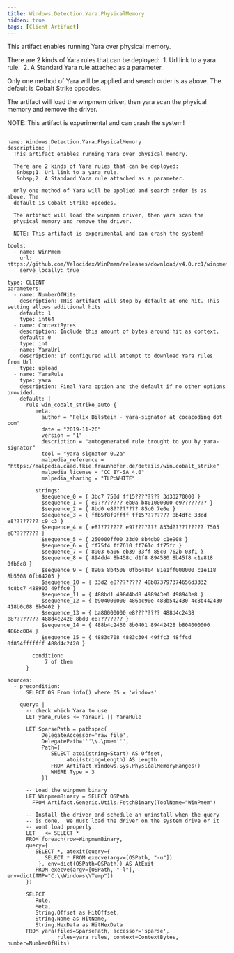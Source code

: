 ```yaml
---
title: Windows.Detection.Yara.PhysicalMemory
hidden: true
tags: [Client Artifact]
---
```


This artifact enables running Yara over physical memory.

There are 2 kinds of Yara rules that can be deployed:
 &nbsp;1. Url link to a yara rule.
 &nbsp;2. A Standard Yara rule attached as a parameter.

Only one method of Yara will be applied and search order is as above. The
default is Cobalt Strike opcodes.

The artifact will load the winpmem driver, then yara scan the
physical memory and remove the driver.

NOTE: This artifact is experimental and can crash the system!


<pre><code class="language-yaml">
name: Windows.Detection.Yara.PhysicalMemory
description: |
  This artifact enables running Yara over physical memory.

  There are 2 kinds of Yara rules that can be deployed:
   &amp;nbsp;1. Url link to a yara rule.
   &amp;nbsp;2. A Standard Yara rule attached as a parameter.

  Only one method of Yara will be applied and search order is as above. The
  default is Cobalt Strike opcodes.

  The artifact will load the winpmem driver, then yara scan the
  physical memory and remove the driver.

  NOTE: This artifact is experimental and can crash the system!

tools:
  - name: WinPmem
    url: https://github.com/Velocidex/WinPmem/releases/download/v4.0.rc1/winpmem_mini_x64_rc2.exe
    serve_locally: true

type: CLIENT
parameters:
  - name: NumberOfHits
    description: THis artifact will stop by default at one hit. This setting allows additional hits
    default: 1
    type: int64
  - name: ContextBytes
    description: Include this amount of bytes around hit as context.
    default: 0
    type: int
  - name: YaraUrl
    description: If configured will attempt to download Yara rules from Url
    type: upload
  - name: YaraRule
    type: yara
    description: Final Yara option and the default if no other options provided.
    default: |
      rule win_cobalt_strike_auto {
         meta:
           author = &quot;Felix Bilstein - yara-signator at cocacoding dot com&quot;
           date = &quot;2019-11-26&quot;
           version = &quot;1&quot;
           description = &quot;autogenerated rule brought to you by yara-signator&quot;
           tool = &quot;yara-signator 0.2a&quot;
           malpedia_reference = &quot;https://malpedia.caad.fkie.fraunhofer.de/details/win.cobalt_strike&quot;
           malpedia_license = &quot;CC BY-SA 4.0&quot;
           malpedia_sharing = &quot;TLP:WHITE&quot;

         strings:
           $sequence_0 = { 3bc7 750d ff15???????? 3d33270000 }
           $sequence_1 = { e9???????? eb0a b801000000 e9???????? }
           $sequence_2 = { 8bd0 e8???????? 85c0 7e0e }
           $sequence_3 = { ffb5f8f9ffff ff15???????? 8b4dfc 33cd e8???????? c9 c3 }
           $sequence_4 = { e8???????? e9???????? 833d?????????? 7505 e8???????? }
           $sequence_5 = { 250000ff00 33d0 8b4db0 c1e908 }
           $sequence_6 = { ff75f4 ff7610 ff761c ff75fc }
           $sequence_7 = { 8903 6a06 eb39 33ff 85c0 762b 03f1 }
           $sequence_8 = { 894dd4 8b458c d1f8 894580 8b45f8 c1e818 0fb6c8 }
           $sequence_9 = { 890a 8b4508 0fb64804 81e1ff000000 c1e118 8b5508 0fb64205 }
           $sequence_10 = { 33d2 e8???????? 48b873797374656d3332 4c8bc7 488903 49ffc0 }
           $sequence_11 = { 488bd1 498d4bd8 498943e0 498943e8 }
           $sequence_12 = { b904000000 486bc90e 488b542430 4c8b442430 418b0c08 8b0402 }
           $sequence_13 = { ba80000000 e8???????? 488d4c2438 e8???????? 488d4c2420 8bd0 e8???????? }
           $sequence_14 = { 488b4c2430 8b0401 89442428 b804000000 486bc004 }
           $sequence_15 = { 4883c708 4883c304 49ffc3 48ffcd 0f854fffffff 488d4c2420 }

        condition:
            7 of them
      }

sources:
  - precondition:
      SELECT OS From info() where OS = &#x27;windows&#x27;

    query: |
      -- check which Yara to use
      LET yara_rules &lt;= YaraUrl || YaraRule

      LET SparsePath = pathspec(
           DelegateAccessor=&#x27;raw_file&#x27;,
           DelegatePath=&#x27;&#x27;&#x27;\\.\pmem&#x27;&#x27;&#x27;,
           Path={
              SELECT atoi(string=Start) AS Offset,
                   atoi(string=Length) AS Length
              FROM Artifact.Windows.Sys.PhysicalMemoryRanges()
              WHERE Type = 3
           })

      -- Load the winpmem binary
      LET WinpmemBinary = SELECT OSPath
        FROM Artifact.Generic.Utils.FetchBinary(ToolName=&quot;WinPmem&quot;)

      -- Install the driver and schedule an uninstall when the query
      -- is done.  We must load the driver on the system drive or it
      -- wont load properly.
      LET _ &lt;= SELECT *
      FROM foreach(row=WinpmemBinary,
      query={
         SELECT *, atexit(query={
            SELECT * FROM execve(argv=[OSPath, &quot;-u&quot;])
          }, env=dict(OSPath=OSPath)) AS AtExit
         FROM execve(argv=[OSPath, &quot;-l&quot;], env=dict(TMP=&quot;C:\\Windows\\Temp&quot;))
      })

      SELECT
         Rule,
         Meta,
         String.Offset as HitOffset,
         String.Name as HitName,
         String.HexData as HitHexData
      FROM yara(files=SparsePath, accessor=&#x27;sparse&#x27;,
                rules=yara_rules, context=ContextBytes, number=NumberOfHits)

</code></pre>

